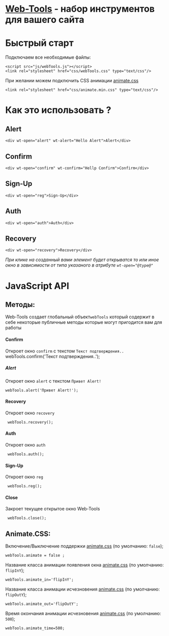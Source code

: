 # [Web-Tools](https://chibisoft.ru/demo/main/) - набор инструментов для вашего сайта
# Быстрый старт
Подключаем все необходимые файлы:


    <script src="js/webTools.js"></script>
    <link rel="stylesheet" href="css/webTools.css" type="text/css"/>
При желании можем подключить CSS анимации [animate.css](https://daneden.github.io/animate.css/)

    <link rel="stylesheet" href="css/animate.min.css" type="text/css"/>
# Как это использовать ?

## Alert
    <div wt-open="alert" wt-alert="Hello Alert">Alert</div>
## Confirm

    <div wt-open="confirm" wt-confirm="Hellp Confirm">Confirm</div>
    
## Sign-Up 
    <div wt-open="reg">Sign-Up</div>
## Auth

    <div wt-open="auth">Auth</div>

## Recovery

    <div wt-open="recovery">Recovery</div>

*При клике на созданный вами элемент будет открыватся то или иное окно в зависимости от типа указаного в атрибуте `wt-open="@type@"`* 

# JavaScript API
## Методы:

Web-Tools создает глобальный объект`webTools` который содержит в себе некоторые публичные методы которые могут пригодится вам для работы

#### Confirm 
Откроет окно `confirm` с текстом `Текст подтверждения..`
    webTools.confirm('Текст подтверждения..');
##### Alert
Откроет окно `alert` с текстом `Привет Alert!`

    webTools.alert('Привет Alert!');

#### Recovery
Откроет окно `recovery`

     webTools.recovery();
#### Auth
Откроет окно `auth`

     webTools.auth();
     
#### Sign-Up
Откроет окно `reg`

     webTools.reg();
     
#### Сlose
Закроет текущее открытое окно Web-Tools

     webTools.close();
## Animate.CSS:
Включение/Выключение поддержки [animate.css](https://daneden.github.io/animate.css/) (по умолчанию: `false`);

    webTools.animate = false ;
  
Название класса анимации появления окна [animate.css](https://daneden.github.io/animate.css/) (по умолчанию: `flipInY`);

    webTools.animate_in='flipInY';
    
Название класса анимации исчезновения [animate.css](https://daneden.github.io/animate.css/) (по умолчанию: `flipOutY`);

    webTools.animate_out='flipOutY';
    
Время окончания анимации исчезновения [animate.css](https://daneden.github.io/animate.css/) (по умолчанию: `500`);

    webTools.animate_time=500;
